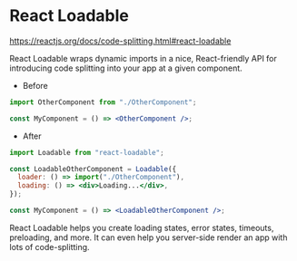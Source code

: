 # React Loadable

https://reactjs.org/docs/code-splitting.html#react-loadable

React Loadable wraps dynamic imports in a nice, React-friendly API for introducing code splitting
into your app at a given component.

- Before

```jsx
import OtherComponent from "./OtherComponent";

const MyComponent = () => <OtherComponent />;
```

- After

```jsx
import Loadable from "react-loadable";

const LoadableOtherComponent = Loadable({
  loader: () => import("./OtherComponent"),
  loading: () => <div>Loading...</div>,
});

const MyComponent = () => <LoadableOtherComponent />;
```

React Loadable helps you create loading states, error states, timeouts, preloading, and more. It can
even help you server-side render an app with lots of code-splitting.
